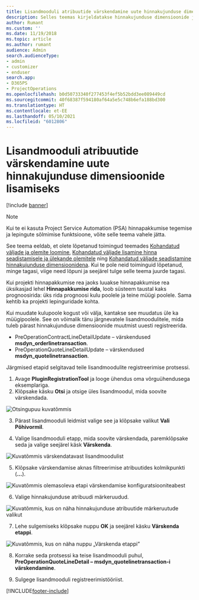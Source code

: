 ```yaml
---
title: Lisandmooduli atribuutide värskendamine uute hinnakujunduse dimensioonide lisamiseks
description: Selles teemas kirjeldatakse hinnakujunduse dimensioonide jaoks lisandmooduli atribuutide värskendamist.
author: Rumant
ms.custom: ''
ms.date: 11/19/2018
ms.topic: article
ms.author: rumant
audience: Admin
search.audienceType:
- admin
- customizer
- enduser
search.app:
- D365PS
- ProjectOperations
ms.openlocfilehash: b0d50733340f277453f4ef5b52bdd3ee089449cd
ms.sourcegitcommit: 40f68387f594180af64a5e5c748b6efa188bd300
ms.translationtype: HT
ms.contentlocale: et-EE
ms.lasthandoff: 05/10/2021
ms.locfileid: "6012806"
---
```

# <a name="update-plug-in-attributes-to-include-new-pricing-dimensions"></a>Lisandmooduli atribuutide värskendamine uute hinnakujunduse dimensioonide lisamiseks

[!include [banner](../includes/psa-now-project-operations.md)]

> [!NOTE]
> Kui te ei kasuta Project Service Automation (PSA) hinnapakkumise tegemise ja lepingute sõlmimise funktsioone, võite selle teema vahele jätta.

See teema eeldab, et olete lõpetanud toimingud teemades [Kohandatud väljade ja olemite loomine](create-custom-fields-entities.md), [Kohandatud väljade lisamine hinna seadistamisele ja ülekande olemitele](field-references.md) ning [Kohandatud väljade seadistamine hinnakujunduse dimensioonidena](set-up-pricing-dimensions.md). Kui te pole neid toiminguid lõpetanud, minge tagasi, viige need lõpuni ja seejärel tulge selle teema juurde tagasi.

Kui projekti hinnapakkumise rea jaoks luuakse hinnapakkumise rea üksikasjad lehel **Hinnapakkumise rida**, loob süsteem taustal kaks prognoosirida: üks rida prognoosi kulu poolele ja teine müügi poolele. Sama kehtib ka projekti lepinguridade kohta.

Kui muudate kulupoole kogust või välja, kantakse see muudatus üle ka müügipoolele. See on võimalik tänu järgnevatele lisandmoodulitele, mida tuleb pärast hinnakujunduse dimensioonide muutmist uuesti registreerida.

- PreOperationContractLineDetailUpdate – värskendused **msdyn_orderlinetransaction**.
- PreOperationQuoteLineDetailUpdate – värskendused **msdyn_quotelinetransaction**.

Järgmised etapid selgitavad teile lisandmoodulite registreerimise protsessi.

1. Avage **PluginRegistrationTool** ja looge ühendus oma võrguühendusega eksemplariga.
2. Klõpsake käsku **Otsi** ja otsige üles lisandmoodul, mida soovite värskendada.

 ![Otsingupuu kuvatõmmis](media/PRT-1.png)

3. Pärast lisandmooduli leidmist valige see ja klõpsake valikut **Vali Põhivormil**.

4. Valige lisandmooduli etapp, mida soovite värskendada, paremklõpsake seda ja valige seejärel käsk **Värskenda**.

 ![Kuvatõmmis värskendatavast lisandmoodulist](media/PRT-2.png)
 
5. Klõpsake värskendamise aknas filtreerimise atribuutides kolmikpunkti (**...**).

 ![Kuvatõmmis olemasoleva etapi värskendamise konfiguratsiooniteabest](media/PRT-3.png)
 
6. Valige hinnakujunduse atribuudi märkeruudud.

 ![Kuvatõmmis, kus on näha hinnakujunduse atribuutide märkeruutude valikut](media/PRT-4.png)

7. Lehe sulgemiseks klõpsake nuppu **OK** ja seejärel käsku **Värskenda etappi**.

 ![Kuvatõmmis, kus on näha nuppu „Värskenda etappi”](media/PRT-5.png)
 
8. Korrake seda protsessi ka teise lisandmooduli puhul, **PreOperationQuoteLineDetail – msdyn_quotelinetransaction-i värskendamine**.

9. Sulgege lisandmooduli registreerimistööriist.



[!INCLUDE[footer-include](../includes/footer-banner.md)]